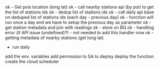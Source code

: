 ok - Get pois location (long lat)
ok - call nearby stations api (by poi) to get the list of stations ids
ok - dedup list of stations ids
ok - call daily api base on deduped list of stations ids (each day - previous day)
ok - function will run once a day and we have to setup the previous day as parameter
ok - get station metadata and join with readings
ok - store on BQ
ok - handling error (if API issue (undefined)?) - not needed to add this handler now
ok - getting metadata of nearby stations (get long lat)
- run daily
	
add the env. variables
add permission to SA to deploy
deploy the function
create the cloud scheduler
